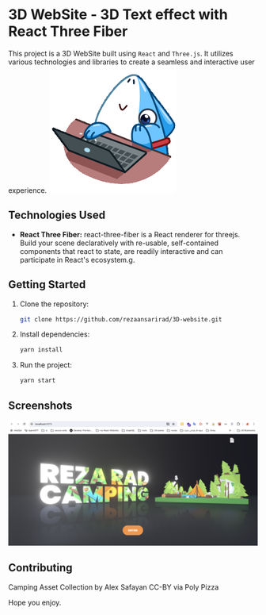 # 3D WebSite - 3D Text effect with React Three Fiber

This project is a 3D WebSite built using `React` and `Three.js`. It utilizes various technologies and libraries to create a seamless and interactive user experience.
![Screenshot 2](./public/assets/sticker.gif)

## Technologies Used

- **React Three Fiber:** react-three-fiber is a React renderer for threejs. Build your scene declaratively with re-usable, self-contained components that react to state, are readily interactive and can participate in React's ecosystem.g.

## Getting Started

1. Clone the repository:

   ```bash
   git clone https://github.com/rezaansarirad/3D-website.git
   ```

2. Install dependencies:

   ```bash
   yarn install
   ```

3. Run the project:

   ```bash
   yarn start
   ```

## Screenshots

![Screenshot 1](./public/assets/1.png)

<!-- Add more screenshots if needed -->

## Contributing

Camping Asset Collection by Alex Safayan CC-BY via Poly Pizza

Hope you enjoy.
